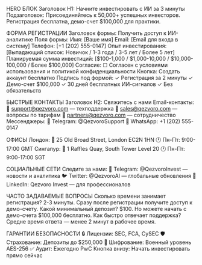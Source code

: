 HERO БЛОК
Заголовок H1: Начните инвестировать с ИИ за 3 минуты
Подзаголовок: Присоединяйтесь к 50,000+ успешных инвесторов. Регистрация бесплатна, демо-счет $100,000 для практики.

ФОРМА РЕГИСТРАЦИИ
Заголовок формы: Получить доступ к ИИ-аналитике
Поля формы:
Имя: [Ваше имя]
Email: [Email для входа в систему]
Телефон: [+1 (202) 555-0147]
Опыт инвестирования: [Выпадающий список: Новичок / 1-3 года / 3-5 лет / Более 5 лет]
Планируемая сумма инвестиций: [$100-1,000 / $1,000-10,000 / $10,000-100,000 / Более $100,000]
Согласие: ☐ Согласен с условиями использования и политикой конфиденциальности
Кнопка: Создать аккаунт бесплатно
Подпись под формой: ✓ Регистрация за 2 минуты
 ✓ Демо-счет $100,000
 ✓ 30 дней бесплатных ИИ-сигналов
 ✓ Без обязательств

БЫСТРЫЕ КОНТАКТЫ
Заголовок H2: Свяжитесь с нами
Email-контакты: 📧 support@qezvoro.com — техподдержка
 📧 sales@qezvoro.com — вопросы по тарифам
 📧 partners@qezvoro.com — сотрудничество
Мессенджеры: 
💬 Telegram: @QezvoroSupport
 💬 WhatsApp: +1 (202) 555-0147

ОФИСЫ
Лондон: 📍 25 Old Broad Street, London EC2N 1HN
 🕐 Пн-Пт: 9:00-17:00 GMT
Сингапур: 📍 1 Raffles Quay, South Tower Level 20
 🕐 Пн-Пт: 9:00-17:00 SGT

СОЦИАЛЬНЫЕ СЕТИ
Следите за нами: 
📱 Telegram: @QezvoroInvest — новости и аналитика
 🐦 Twitter: @QezvoroAI — глобальные обновления
 💼 LinkedIn: Qezvoro Invest — для профессионалов

ЧАСТО ЗАДАВАЕМЫЕ ВОПРОСЫ
Сколько времени занимает регистрация? 2-3 минуты. Сразу после регистрации получите доступ к демо-счету.
Какой минимальный депозит? $100. Но можете начать с демо-счета $100,000 бесплатно.
Как быстро отвечает поддержка? Средне время ответа — менее 2 минут в рабочее время.

ГАРАНТИИ БЕЗОПАСНОСТИ
🔒 Лицензии: SEC, FCA, CySEC
 🛡️ Страхование: Депозиты до $250,000
 🔐 Шифрование: Военный уровень AES-256
 ✅ Аудит: Ежегодно PwC
Кнопка внизу: Начать инвестировать прямо сейчас
